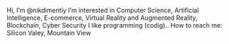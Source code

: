 Hi, I’m @nikdimentiy
I’m interested in Computer Science, Artificial Intelligence, E-commerce, Virtual Reality and Augmented Reality, Blockchain, Cyber Security
I like programming (codig)..
How to reach me: Silicon Valey, Mountain View
